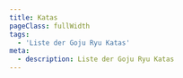 ```yaml
---
title: Katas
pageClass: fullWidth
tags:
  - 'Liste der Goju Ryu Katas'
meta:
  - description: Liste der Goju Ryu Katas
---
```


<ShowPath path="/kata/" />